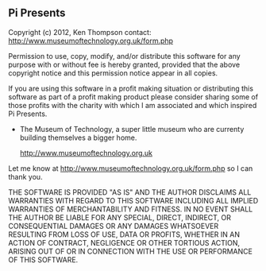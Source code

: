 Pi Presents
-----------

Copyright (c) 2012, Ken Thompson contact: http://www.museumoftechnology.org.uk/form.php

Permission to use, copy, modify, and/or distribute this software for any purpose with or without fee is hereby granted, provided that the above copyright notice and this permission notice appear in all copies.

If you are using this software in a profit making situation or distributing this software as part of a profit making product please consider sharing some of those profits with the charity with which I am associated and which inspired Pi Presents.

*  The Museum of Technology, a super little museum who are currenty building themselves a bigger home.

      http://www.museumoftechnology.org.uk

Let me know at http://www.museumoftechnology.org.uk/form.php so I can thank you.

THE SOFTWARE IS PROVIDED "AS IS" AND THE AUTHOR DISCLAIMS ALL WARRANTIES WITH REGARD TO THIS SOFTWARE INCLUDING ALL IMPLIED WARRANTIES OF MERCHANTABILITY AND FITNESS. IN NO EVENT SHALL THE AUTHOR BE LIABLE FOR ANY SPECIAL, DIRECT, INDIRECT, OR CONSEQUENTIAL DAMAGES OR ANY DAMAGES WHATSOEVER RESULTING FROM LOSS OF USE, DATA OR PROFITS, WHETHER IN AN ACTION OF CONTRACT, NEGLIGENCE OR OTHER TORTIOUS ACTION, ARISING OUT OF OR IN CONNECTION WITH THE USE OR PERFORMANCE OF THIS SOFTWARE.